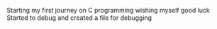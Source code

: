 Starting my first journey on C programming
wishing myself good luck
Started to debug and created a file for debugging
